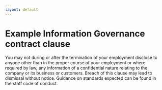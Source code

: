 ```yaml
---
layout: default
---
```

# Example Information Governance contract clause

You may not during or after the termination of your employment disclose to anyone other than in
the proper course of your employment or where required by law, any information of a confidential
nature relating to the company or its business or customers. Breach of this clause may lead
to dismissal without notice. Guidance on standards expected can be found in the staff code of
conduct.